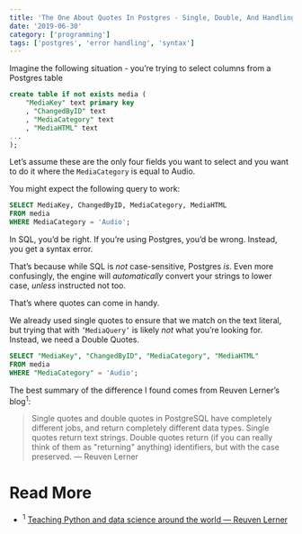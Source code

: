 ```yaml
---
title: 'The One About Quotes In Postgres - Single, Double, And Handling `non_snake_case` Fields'
date: '2019-06-30'
category: ['programming']
tags: ['postgres', 'error handling', 'syntax']
---
```


Imagine the following situation - you’re trying to select columns from a Postgres table

```sql
create table if not exists media (
    "MediaKey" text primary key
    , "ChangedByID" text
    , "MediaCategory" text
    , "MediaHTML" text
...
);
```

Let’s assume these are the only four fields you want to select and you want to do it where the `MediaCategory` is equal to Audio.

You might expect the following query to work:

```sql
SELECT MediaKey, ChangedByID, MediaCategory, MediaHTML
FROM media
WHERE MediaCategory = 'Audio';
```

In SQL, you’d be right.
If you’re using Postgres, you’d be wrong. Instead, you get a syntax error.

That’s because while SQL is _not_ case-sensitive, Postgres _is_. Even more confusingly, the engine will _automatically_ convert your strings to lower case, _unless_ instructed not too.

That’s where quotes can come in handy.

We already used single quotes to ensure that we match on the text literal, but trying that with `’MediaQuery’` is likely _not_ what you’re looking for. Instead, we need a Double Quotes.

```sql
SELECT "MediaKey", "ChangedByID", "MediaCategory", "MediaHTML"
FROM media
WHERE "MediaCategory" = 'Audio';
```

The best summary of the difference I found comes from Reuven Lerner’s blog<sup>1</sup>:

> Single quotes and double quotes in PostgreSQL have completely different jobs, and return completely different data types. Single quotes return text strings. Double quotes return (if you can really think of them as "returning" anything) identifiers, but with the case preserved.
> — Reuven Lerner

# Read More

- <sup>1</sup> [Teaching Python and data science around the world — Reuven Lerner](https://lerner.co.il/)
